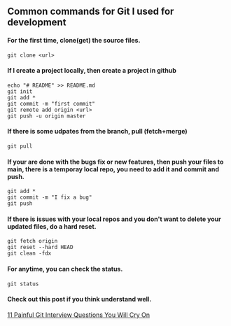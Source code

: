 ## Common commands for Git I used for development

#### For the first time, clone(get) the source files.
```
git clone <url>
```

#### If I create a project locally, then create a project in github
```
echo "# README" >> README.md
git init
git add *
git commit -m "first commit"
git remote add origin <url>
git push -u origin master
```

#### If there is some udpates from the branch, pull (fetch+merge)
```
git pull
```

#### If your are done with the bugs fix or new features, then push your files to main, there is a temporay local repo, you need to add it and commit and push.
```
git add *
git commit -m "I fix a bug"
git push
```

#### If there is issues with your local repos and you don't want to delete your updated files, do a hard reset.
```
git fetch origin
git reset --hard HEAD
git clean -fdx
```

#### For anytime, you can check the status.
```
git status
```

#### Check out this post if you think understand well.
[11 Painful Git Interview Questions You Will Cry On](https://dev.to/aershov24/11-painful-git-interview-questions-you-will-cry-on-1n2g?utm_source=digest_mailer&utm_medium=email&utm_campaign=digest_email)
